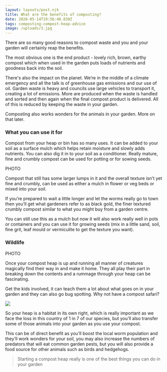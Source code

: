 ```yaml
---
layout: layouts/post.njk
title: What are the benefits of composting?
date: 2020-05-14T19:56:40.830Z
tags: composting-compost-heap-advice
image: /uploads/3.jpg
---
```

There are so many good reasons to compost waste and you and your garden will certainly reap the benefits. 

The most obvious one is the end product - lovely rich, brown, earthy compost which when used in the garden puts loads of nutrients and goodness back into the soil. 

There's also the impact on the planet.  We’re in the middle of a climate emergency and all the talk is of greenhouse gas emissions and our use of oil.  Garden waste is heavy and councils use large vehicles to transport it, creating a lot of emissions.  More are produced when the waste is handled and sorted and then again when the final compost product is delivered.  All of this is reduced by keeping the waste in your garden. 

Composting also works wonders for the animals in your garden. More on that later. 

### What you can use it for

Compost from your heap or bin has  so many uses.  It can be added to your soil as a surface mulch which helps retain moisture and slowly adds nutrients. You can also dig it in to your soil as a conditioner. Really mature, fine and crumbly compost can be used for potting or for sowing seeds.

PHOTO 

Compost that still has some larger lumps in it and the overall texture isn’t yet fine and crumbly, can be used as either a mulch in flower or veg beds or mixed into your soil. 

If you’re prepared to wait a little longer and let the worms really go to town then you’ll get what gardeners refer to as black gold, the finer textured crumbly compost similar to what you might buy from a garden centre. 

You can still use this as a mulch but now it will also work really well in pots or containers and you can use it for growing seeds (mix in a little sand, soil, fine grit, leaf mould or vermiculite to get the texture you want).

### Wildlife

PHOTO

Once your compost heap is up and running all manner of creatures magically find their way in and make it home.  They all play their part in breaking down the contents and a rummage through your heap can be fascinating. 

Get the kids involved, it can teach them a lot about what goes on in your garden and they can also go bug spotting. Why not have a compost safari?

![](/uploads/compost-safari.png)

So your heap is a habitat in its own right, which is really important as we face the loss in this country of 1 in 7 of our species, but you’ll also transfer some of those animals into your garden as you use your compost. 

This can be of direct benefit as you’ll boost the local worm population and they’ll work wonders for your soil, you may also increase the numbers of predators that will eat common garden pests, but you will also provide a food source for other animals such as birds and hedgehogs. 

> Starting a compost heap really is one of the best things you can do in your garden

<!--EndFragment-->